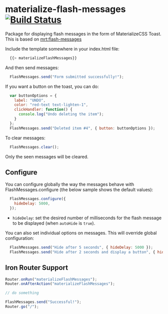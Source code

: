 materialize-flash-messages [![Build Status](https://travis-ci.org/afifsohaili/materialize-flash-messages.svg)](https://travis-ci.org/afifsohaili/materialize-flash-messages)
==============

Package for displaying flash messages in the form of MaterializeCSS Toast. This is based on [mrt:flash-messages](https://github.com/camilosw/flash-messages)

Include the template somewhere in your index.html file:
```javascript
  {{> materializeFlashMessages}}
```
And then send messages:
```javascript
  FlashMessages.send("Form submitted successfully!");
```

If you want a button on the toast, you can do:
```javascript
  var buttonOptions = {
    label: "UNDO",
    color: "red-text text-lighten-1",
    clickHandler: function() {
      console.log("Undo deleting the item");
    }
  };
  FlashMessages.send("Deleted item #4", { button: buttonOptions });
```

To clear messages:
```javascript
  FlashMessages.clear();
```
Only the seen messages will be cleared.
  
## Configure

You can configure globally the way the messages behave with FlashMessages.configure (the below sample shows the default values):
```javascript
  FlashMessages.configure({
    hideDelay: 5000,
  });
```

- `hideDelay`: set the desired number of milliseconds for the flash message to be displayed (when `autoHide` is `true`).

You can also set individual options on messages. This will override global configuration:
```javascript
  FlashMessages.send("Hide after 5 seconds", { hideDelay: 5000 });
  FlashMessages.send("Hide after 2 seconds and display a button", { hideDelay: 5000, button: { label: "DISMISS" }});
```

## Iron Router Support

```javascript
Router.onRun("materializeFlashMessages");
Router.onAfterAction("materializeFlashMessages");
```

```javascript
// do something

FlashMessages.send("Successful!");
Router.go("/");
```
